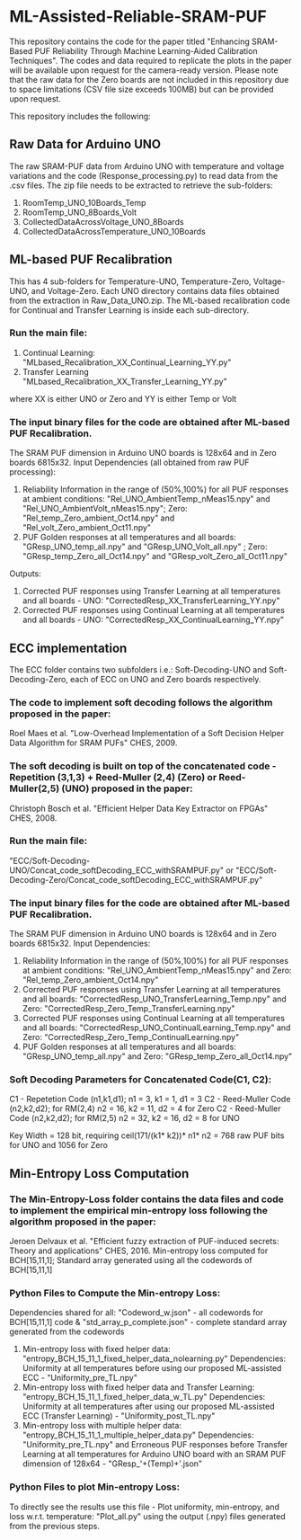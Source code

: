 # ML-Assisted-Reliable-SRAM-PUF
This repository contains the code for the paper titled "Enhancing SRAM-Based PUF Reliability Through Machine Learning-Aided Calibration Techniques". The codes and data required to replicate the plots in the paper will be available upon request for the camera-ready version. Please note that the raw data for the Zero boards are not included in this repository due to space limitations (CSV file size exceeds 100MB) but can be provided upon request.

This repository includes the following:
## Raw Data for Arduino UNO
The raw SRAM-PUF data from Arduino UNO with temperature and voltage variations and the code (Response_processing.py) to read data from the .csv files. 
The zip file needs to be extracted to retrieve the sub-folders: 
1) RoomTemp_UNO_10Boards_Temp
2) RoomTemp_UNO_8Boards_Volt
3) CollectedDataAcrossVoltage_UNO_8Boards
4) CollectedDataAcrossTemperature_UNO_10Boards

## ML-based PUF Recalibration
This has 4 sub-folders for Temperature-UNO, Temperature-Zero, Voltage-UNO, and Voltage-Zero. Each UNO directory contains data files obtained from the extraction in Raw_Data_UNO.zip. The ML-based recalibration code for Continual and Transfer Learning is inside each sub-directory. 

### Run the main file: 
1) Continual Learning: "MLbased_Recalibration_XX_Continual_Learning_YY.py"
2) Transfer Learning "MLbased_Recalibration_XX_Transfer_Learning_YY.py"

where XX is either UNO or Zero and YY is either Temp or Volt

### The input binary files for the code are obtained after ML-based PUF Recalibration. 
The SRAM PUF dimension in Arduino UNO boards is 128x64 and in Zero boards 6815x32.
Input Dependencies (all obtained from raw PUF processing): 
1) Reliability Information in the range of (50%,100%) for all PUF responses at ambient conditions: "Rel_UNO_AmbientTemp_nMeas15.npy" and "Rel_UNO_AmbientVolt_nMeas15.npy"; Zero: "Rel_temp_Zero_ambient_Oct14.npy" and "Rel_volt_Zero_ambient_Oct11.npy"
2) PUF Golden responses at all temperatures and all boards: "GResp_UNO_temp_all.npy" and "GResp_UNO_Volt_all.npy" ; Zero: "GResp_temp_Zero_all_Oct14.npy" and "GResp_volt_Zero_all_Oct11.npy"

Outputs:
1) Corrected PUF responses using Transfer Learning at all temperatures and all boards - UNO: "CorrectedResp_XX_TransferLearning_YY.npy" 
2) Corrected PUF responses using Continual Learning at all temperatures and all boards - UNO: "CorrectedResp_XX_ContinualLearning_YY.npy" 

## ECC implementation 
The ECC folder contains two subfolders i.e.: Soft-Decoding-UNO and Soft-Decoding-Zero, each of ECC on UNO and Zero boards respectively.

### The code to implement soft decoding follows the algorithm proposed in the paper:
  Roel Maes et al. "Low-Overhead Implementation of a Soft Decision Helper Data Algorithm for SRAM PUFs" CHES, 2009.
  
### The soft decoding is built on top of the concatenated code - Repetition (3,1,3) + Reed-Muller (2,4) (Zero) or Reed-Muller(2,5) (UNO) proposed in the paper:
  Christoph Bosch et al. "Efficient Helper Data Key Extractor on FPGAs" CHES, 2008.
  
### Run the main file: 
"ECC/Soft-Decoding-UNO/Concat_code_softDecoding_ECC_withSRAMPUF.py" or "ECC/Soft-Decoding-Zero/Concat_code_softDecoding_ECC_withSRAMPUF.py" 

### The input binary files for the code are obtained after ML-based PUF Recalibration. 
The SRAM PUF dimension in Arduino UNO boards is 128x64 and in Zero boards 6815x32.
Input Dependencies: 
1) Reliability Information in the range of (50%,100%) for all PUF responses at ambient conditions: "Rel_UNO_AmbientTemp_nMeas15.npy" and Zero: "Rel_temp_Zero_ambient_Oct14.npy"
2) Corrected PUF responses using Transfer Learning at all temperatures and all boards: "CorrectedResp_UNO_TransferLearning_Temp.npy" and Zero: "CorrectedResp_Zero_Temp_TransferLearning.npy"
3) Corrected PUF responses using Continual Learning at all temperatures and all boards: "CorrectedResp_UNO_ContinualLearning_Temp.npy" and Zero: "CorrectedResp_Zero_Temp_ContinualLearning.npy"
4) PUF Golden responses at all temperatures and all boards: "GResp_UNO_temp_all.npy" and Zero: "GResp_temp_Zero_all_Oct14.npy"
   
### Soft Decoding Parameters for Concatenated Code(C1, C2):
C1 - Repetetion Code (n1,k1,d1); n1 = 3, k1 = 1, d1 = 3
C2 - Reed-Muller Code (n2,k2,d2); for RM(2,4) n2 = 16, k2 = 11, d2 = 4 for Zero
C2 - Reed-Muller Code (n2,k2,d2); for RM(2,5) n2 = 32, k2 = 16, d2 = 8 for UNO

Key Width = 128 bit, requiring ceil(171/(k1* k2))* n1* n2 = 768 raw PUF bits for UNO and 1056 for Zero

## Min-Entropy Loss Computation
### The Min-Entropy-Loss folder contains the data files and code to implement the empirical min-entropy loss following the algorithm proposed in the paper:
  Jeroen Delvaux et al. "Efficient fuzzy extraction of PUF-induced secrets: Theory and applications" CHES, 2016.
  Min-entropy loss computed for BCH[15,11,1]; Standard array generated using all the codewords of BCH[15,11,1]

### Python Files to Compute the Min-entropy Loss: 
Dependencies shared for all: "Codeword_w.json" - all codewords for BCH[15,11,1] code & "std_array_p_complete.json" - complete standard array generated from the codewords
1) Min-entropy loss with fixed helper data: "entropy_BCH_15_11_1_fixed_helper_data_nolearning.py"
   Dependencies: Uniformity at all temperatures before using our proposed ML-assisted ECC - "Uniformity_pre_TL.npy"
2) Min-entropy loss with fixed helper data and Transfer Learning: "entropy_BCH_15_11_1_fixed_helper_data_w_TL.py"
   Dependencies: Uniformity at all temperatures after using our proposed ML-assisted ECC (Transfer Learning) - "Uniformity_post_TL.npy"
3) Min-entropy loss with multiple helper data: "entropy_BCH_15_11_1_multiple_helper_data.py"
   Dependencies: "Uniformity_pre_TL.npy" and Erroneous PUF responses before Transfer Learning at all temperatures for Arduino UNO board with an SRAM PUF dimension of 128x64 - "GResp_'+(Temp)+'.json"

### Python Files to plot Min-entropy Loss: 
To directly see the results use this file - Plot uniformity, min-entropy, and loss w.r.t. temperature: "Plot_all.py" using the output (.npy) files generated from the previous steps. 


